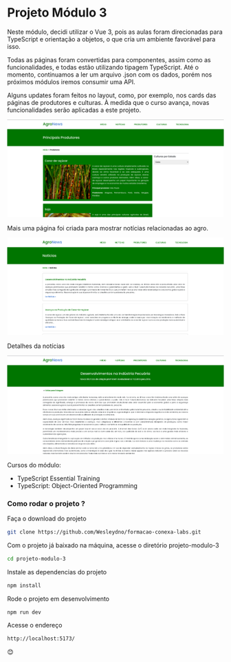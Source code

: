 # Projeto Módulo 3

Neste módulo, decidi utilizar o Vue 3, pois as aulas foram direcionadas para TypeScript e orientação a objetos, o que cria um ambiente favorável para isso.

Todas as páginas foram convertidas para componentes, assim como as funcionalidades, e todas estão utilizando tipagem TypeScript. Até o momento, continuamos a ler um arquivo .json com os dados, porém nos próximos módulos iremos consumir uma API.

Alguns updates foram feitos no layout, como, por exemplo, nos cards das páginas de produtores e culturas. À medida que o curso avança, novas funcionalidades serão aplicadas a este projeto.

![Página de Início](/projeto-modulo-3/src/docs/cards-culturas.png)

Mais uma página foi criada para mostrar notícias relacionadas ao agro.

![Página de Início](/projeto-modulo-3/src/docs/pagina-noticias.png)

Detalhes da notícias

![Página de Início](/projeto-modulo-3/src/docs/noticia-detalhe.png)


Cursos do módulo:

- TypeScript Essential Training
- TypeScript: Object-Oriented Programming

### Como rodar o projeto ?

Faça o download do projeto

```sh
git clone https://github.com/Wesleydno/formacao-conexa-labs.git
```

Com o projeto já baixado na máquina, acesse o diretório projeto-modulo-3

```sh
cd projeto-modulo-3
```

Instale as dependencias do projeto

```sh
npm install
```

Rode o projeto em desenvolvimento

```sh
npm run dev
```

Acesse o endereço

```sh
http://localhost:5173/
```

😊
